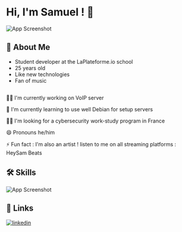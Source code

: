 
# Hi, I'm Samuel ! 👋


![App Screenshot](https://camo.githubusercontent.com/a2232ee5220c300ff41277ffa08414718f9e3a7fcc16eb281864edb16f930e7f/68747470733a2f2f63646e2d696d616765732d312e6d656469756d2e636f6d2f6d61782f323630302f312a304b464231375f4e47545042305857796334425367512e6a706567)


## 🚀 About Me
- Student developer at the LaPlateforme.io school
- 25 years old
- Like new technologies
- Fan of music



##
👩‍💻 I'm currently working on VoIP server

🧠 I'm currently learning to use well Debian for setup servers

👯‍♀️ I'm looking for a cybersecurity work-study program in France

😄 Pronouns he/him

⚡️ Fun fact : I'm also an artist ! listen to me on all streaming platforms : HeySam Beats


## 🛠 Skills
![App Screenshot](https://skillicons.dev/icons?i=html,css,debian,git,github,linkedin,py,stackoverflow,windows,bash,linux,dhcp,ssh,ftp,voip)


## 🔗 Links
[![linkedin](https://img.shields.io/badge/linkedin-0A66C2?style=for-the-badge&logo=linkedin&logoColor=white)](https://www.linkedin.com/in/samuel-rigaux//)

